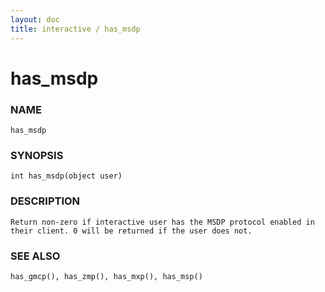```yaml
---
layout: doc
title: interactive / has_msdp
---
```

# has_msdp

### NAME

    has_msdp

### SYNOPSIS

    int has_msdp(object user)

### DESCRIPTION

    Return non-zero if interactive user has the MSDP protocol enabled in 
    their client. 0 will be returned if the user does not.

### SEE ALSO

    has_gmcp(), has_zmp(), has_mxp(), has_msp()

